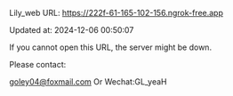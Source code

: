 Lily_web URL: https://222f-61-165-102-156.ngrok-free.app

Updated at: 2024-12-06 00:50:07

If you cannot open this URL, the server might be down.

Please contact: 

goley04@foxmail.com Or Wechat:GL_yeaH